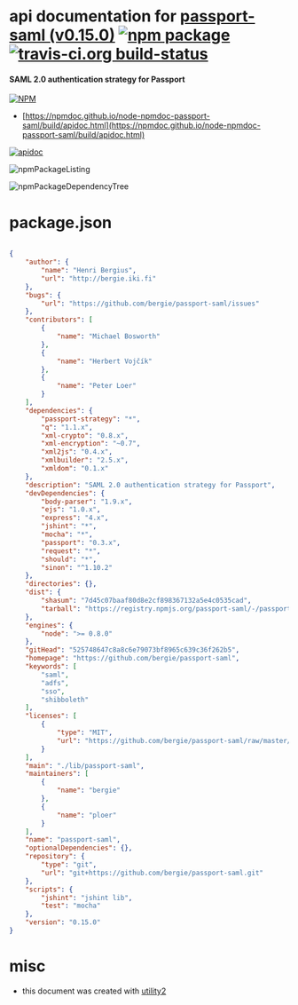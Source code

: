 # api documentation for  [passport-saml (v0.15.0)](https://github.com/bergie/passport-saml)  [![npm package](https://img.shields.io/npm/v/npmdoc-passport-saml.svg?style=flat-square)](https://www.npmjs.org/package/npmdoc-passport-saml) [![travis-ci.org build-status](https://api.travis-ci.org/npmdoc/node-npmdoc-passport-saml.svg)](https://travis-ci.org/npmdoc/node-npmdoc-passport-saml)
#### SAML 2.0 authentication strategy for Passport

[![NPM](https://nodei.co/npm/passport-saml.png?downloads=true&downloadRank=true&stars=true)](https://www.npmjs.com/package/passport-saml)

- [https://npmdoc.github.io/node-npmdoc-passport-saml/build/apidoc.html](https://npmdoc.github.io/node-npmdoc-passport-saml/build/apidoc.html)

[![apidoc](https://npmdoc.github.io/node-npmdoc-passport-saml/build/screenCapture.buildCi.browser.%252Ftmp%252Fbuild%252Fapidoc.html.png)](https://npmdoc.github.io/node-npmdoc-passport-saml/build/apidoc.html)

![npmPackageListing](https://npmdoc.github.io/node-npmdoc-passport-saml/build/screenCapture.npmPackageListing.svg)

![npmPackageDependencyTree](https://npmdoc.github.io/node-npmdoc-passport-saml/build/screenCapture.npmPackageDependencyTree.svg)



# package.json

```json

{
    "author": {
        "name": "Henri Bergius",
        "url": "http://bergie.iki.fi"
    },
    "bugs": {
        "url": "https://github.com/bergie/passport-saml/issues"
    },
    "contributors": [
        {
            "name": "Michael Bosworth"
        },
        {
            "name": "Herbert Vojčík"
        },
        {
            "name": "Peter Loer"
        }
    ],
    "dependencies": {
        "passport-strategy": "*",
        "q": "1.1.x",
        "xml-crypto": "0.8.x",
        "xml-encryption": "~0.7",
        "xml2js": "0.4.x",
        "xmlbuilder": "2.5.x",
        "xmldom": "0.1.x"
    },
    "description": "SAML 2.0 authentication strategy for Passport",
    "devDependencies": {
        "body-parser": "1.9.x",
        "ejs": "1.0.x",
        "express": "4.x",
        "jshint": "*",
        "mocha": "*",
        "passport": "0.3.x",
        "request": "*",
        "should": "*",
        "sinon": "^1.10.2"
    },
    "directories": {},
    "dist": {
        "shasum": "7d45c07baaf80d8e2cf898367132a5e4c0535cad",
        "tarball": "https://registry.npmjs.org/passport-saml/-/passport-saml-0.15.0.tgz"
    },
    "engines": {
        "node": ">= 0.8.0"
    },
    "gitHead": "525748647c8a8c6e79073bf8965c639c36f262b5",
    "homepage": "https://github.com/bergie/passport-saml",
    "keywords": [
        "saml",
        "adfs",
        "sso",
        "shibboleth"
    ],
    "licenses": [
        {
            "type": "MIT",
            "url": "https://github.com/bergie/passport-saml/raw/master/LICENSE"
        }
    ],
    "main": "./lib/passport-saml",
    "maintainers": [
        {
            "name": "bergie"
        },
        {
            "name": "ploer"
        }
    ],
    "name": "passport-saml",
    "optionalDependencies": {},
    "repository": {
        "type": "git",
        "url": "git+https://github.com/bergie/passport-saml.git"
    },
    "scripts": {
        "jshint": "jshint lib",
        "test": "mocha"
    },
    "version": "0.15.0"
}
```



# misc
- this document was created with [utility2](https://github.com/kaizhu256/node-utility2)
